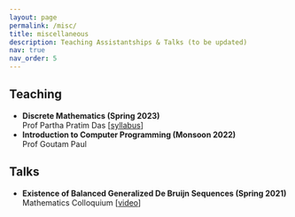 ```yaml
---
layout: page
permalink: /misc/
title: miscellaneous
description: Teaching Assistantships & Talks (to be updated)
nav: true
nav_order: 5
---
```


## Teaching

- **Discrete Mathematics (Spring 2023)**<br/>
  Prof Partha Pratim Das [[syllabus](https://sites.google.com/ashoka.edu.in/cs1216)]
    <!-- Prof Soumyottam Chatterjee [[syllabus](https://sites.google.com/ashoka.edu.in/cs1216)] -->
- **Introduction to Computer Programming (Monsoon 2022)**<br/>
  Prof Goutam Paul 

## Talks

- **Existence of Balanced Generalized De Bruijn Sequences (Spring 2021)**<br/>
  Mathematics Colloquium [[video](https://www.youtube.com/watch?v=loDKHJ98rWM&list=PLaTCrA79FLSxwfBlJCTS9-YKd7N7h9Ejl)]